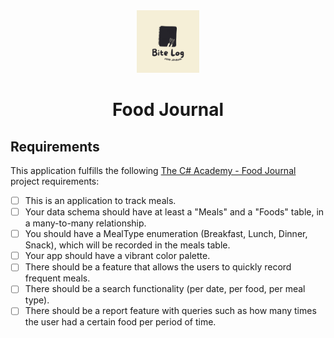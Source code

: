 <div align="center">
    <img src="./_resources/food-journal-logo.png" alt="logo" width="100px" />
    <h1>Food Journal</h1>
</div>

## Requirements

This application fulfills the following [The C# Academy - Food Journal](https://thecsharpacademy.com/project/41/food-journal) project requirements:

- [ ] This is an application to track meals.
- [ ] Your data schema should have at least a "Meals" and a "Foods" table, in a many-to-many relationship.
- [ ] You should have a MealType enumeration (Breakfast, Lunch, Dinner, Snack), which will be recorded in the meals table.
- [ ] Your app should have a vibrant color palette.
- [ ] There should be a feature that allows the users to quickly record frequent meals.
- [ ] There should be a search functionality (per date, per food, per meal type).
- [ ] There should be a report feature with queries such as how many times the user had a certain food per period of time.
